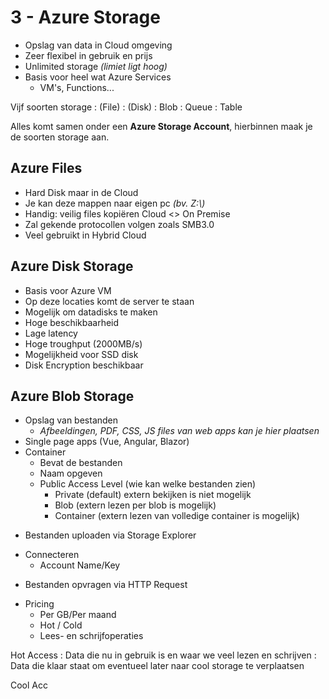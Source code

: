 # 3 - Azure Storage
- Opslag van data in Cloud omgeving
- Zeer flexibel in gebruik en prijs
- Unlimited storage *(limiet ligt hoog)*
- Basis voor heel wat Azure Services
  - VM's, Functions...

Vijf soorten storage
: (File)
: (Disk)
: Blob
: Queue
: Table

Alles komt samen onder een **Azure Storage Account**, hierbinnen maak je de soorten storage aan.

## Azure Files
- Hard Disk maar in de Cloud
- Je kan deze mappen naar eigen pc *(bv. Z:\\)*
- Handig: veilig files kopiëren Cloud <> On Premise
- Zal gekende protocollen volgen zoals SMB3.0
- Veel gebruikt in Hybrid Cloud

## Azure Disk Storage
- Basis voor Azure VM
- Op deze locaties komt de server te staan
- Mogelijk om datadisks te maken
- Hoge beschikbaarheid
- Lage latency
- Hoge troughput (2000MB/s)
- Mogelijkheid voor SSD disk
- Disk Encryption beschikbaar

## Azure Blob Storage
- Opslag van bestanden
  - *Afbeeldingen, PDF, CSS, JS files van web apps kan je hier plaatsen*
- Single page apps (Vue, Angular, Blazor)
- Container
  - Bevat de bestanden
  - Naam opgeven
  - Public Access Level (wie kan welke bestanden zien)
    - Private (default) extern bekijken is niet mogelijk
    - Blob (extern lezen per blob is mogelijk)
    - Container (extern lezen van volledige container is mogelijk)

+ Bestanden uploaden via Storage Explorer

- Connecteren
  - Account Name/Key

+ Bestanden opvragen via HTTP Request

- Pricing
  - Per GB/Per maand
  - Hot / Cold
  - Lees- en schrijfoperaties

Hot Access
: Data die nu in gebruik is en waar we veel lezen en schrijven
: Data die klaar staat om eventueel later naar cool storage te verplaatsen

Cool Acc
<!--stackedit_data:
eyJoaXN0b3J5IjpbLTYyNDM0NDE3NSwxMzAxMzQ1MDg5LDQwND
M3OTc4NCwtMTc0MTg4Nzk5MV19
-->